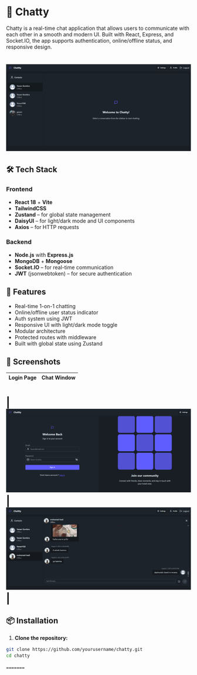 # 💬 Chatty

Chatty is a real-time chat application that allows users to communicate with each other in a smooth and modern UI. Built with React, Express, and Socket.IO, the app supports authentication, online/offline status, and responsive design.

![Chatty Preview](./frontend/public/chat-app1.png)
=======


## 🛠️ Tech Stack

### Frontend
- **React 18** + **Vite**
- **TailwindCSS**
- **Zustand** – for global state management
- **DaisyUI** – for light/dark mode and UI components
- **Axios** – for HTTP requests

### Backend
- **Node.js** with **Express.js**
- **MongoDB** + **Mongoose**
- **Socket.IO** – for real-time communication
- **JWT** (jsonwebtoken) – for secure authentication

## 🚀 Features

- Real-time 1-on-1 chatting
- Online/offline user status indicator
- Auth system using JWT
- Responsive UI with light/dark mode toggle
- Modular architecture
- Protected routes with middleware
- Built with global state using Zustand

## 📸 Screenshots

| Login Page | Chat Window |
|------------|-------------|

| ![Login](./frontend/public/chat-app2.png) | ![Chat](./frontend/public/chat-app3.png) |
=======



## 📦 Installation

1. **Clone the repository:**

```bash
git clone https://github.com/yourusername/chatty.git
cd chatty

=======


